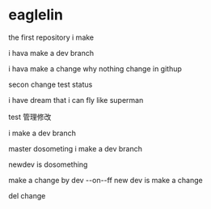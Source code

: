 # eaglelin
the first repository i make

i hava make a dev branch

i hava make a change why nothing change in githup




secon change test status


i have dream that i can fly like superman

test 管理修改

i make a dev branch 

master dosometing
i make a dev branch

newdev is dosomething

make a change by dev --on--ff
new dev is make a change 

del change
